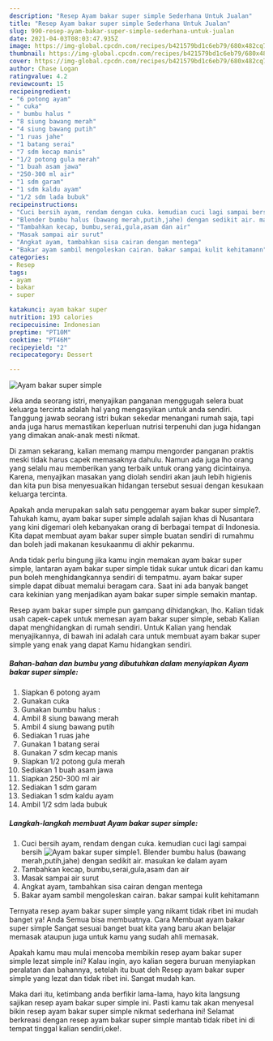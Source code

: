 ```yaml
---
description: "Resep Ayam bakar super simple Sederhana Untuk Jualan"
title: "Resep Ayam bakar super simple Sederhana Untuk Jualan"
slug: 990-resep-ayam-bakar-super-simple-sederhana-untuk-jualan
date: 2021-04-03T08:03:47.935Z
image: https://img-global.cpcdn.com/recipes/b421579bd1c6eb79/680x482cq70/ayam-bakar-super-simple-foto-resep-utama.jpg
thumbnail: https://img-global.cpcdn.com/recipes/b421579bd1c6eb79/680x482cq70/ayam-bakar-super-simple-foto-resep-utama.jpg
cover: https://img-global.cpcdn.com/recipes/b421579bd1c6eb79/680x482cq70/ayam-bakar-super-simple-foto-resep-utama.jpg
author: Chase Logan
ratingvalue: 4.2
reviewcount: 15
recipeingredient:
- "6 potong ayam"
- " cuka"
- " bumbu halus "
- "8 siung bawang merah"
- "4 siung bawang putih"
- "1 ruas jahe"
- "1 batang serai"
- "7 sdm kecap manis"
- "1/2 potong gula merah"
- "1 buah asam jawa"
- "250-300 ml air"
- "1 sdm garam"
- "1 sdm kaldu ayam"
- "1/2 sdm lada bubuk"
recipeinstructions:
- "Cuci bersih ayam, rendam dengan cuka. kemudian cuci lagi sampai bersih"
- "Blender bumbu halus (bawang merah,putih,jahe) dengan sedikit air. masukan ke dalam ayam"
- "Tambahkan kecap, bumbu,serai,gula,asam dan air"
- "Masak sampai air surut"
- "Angkat ayam, tambahkan sisa cairan dengan mentega"
- "Bakar ayam sambil mengoleskan cairan. bakar sampai kulit kehitamann"
categories:
- Resep
tags:
- ayam
- bakar
- super

katakunci: ayam bakar super 
nutrition: 193 calories
recipecuisine: Indonesian
preptime: "PT10M"
cooktime: "PT46M"
recipeyield: "2"
recipecategory: Dessert

---
```



![Ayam bakar super simple](https://img-global.cpcdn.com/recipes/b421579bd1c6eb79/680x482cq70/ayam-bakar-super-simple-foto-resep-utama.jpg)

Jika anda seorang istri, menyajikan panganan menggugah selera buat keluarga tercinta adalah hal yang mengasyikan untuk anda sendiri. Tanggung jawab seorang istri bukan sekedar menangani rumah saja, tapi anda juga harus memastikan keperluan nutrisi terpenuhi dan juga hidangan yang dimakan anak-anak mesti nikmat.

Di zaman  sekarang, kalian memang mampu mengorder panganan praktis meski tidak harus capek memasaknya dahulu. Namun ada juga lho orang yang selalu mau memberikan yang terbaik untuk orang yang dicintainya. Karena, menyajikan masakan yang diolah sendiri akan jauh lebih higienis dan kita pun bisa menyesuaikan hidangan tersebut sesuai dengan kesukaan keluarga tercinta. 



Apakah anda merupakan salah satu penggemar ayam bakar super simple?. Tahukah kamu, ayam bakar super simple adalah sajian khas di Nusantara yang kini digemari oleh kebanyakan orang di berbagai tempat di Indonesia. Kita dapat membuat ayam bakar super simple buatan sendiri di rumahmu dan boleh jadi makanan kesukaanmu di akhir pekanmu.

Anda tidak perlu bingung jika kamu ingin memakan ayam bakar super simple, lantaran ayam bakar super simple tidak sukar untuk dicari dan kamu pun boleh menghidangkannya sendiri di tempatmu. ayam bakar super simple dapat dibuat memalui beragam cara. Saat ini ada banyak banget cara kekinian yang menjadikan ayam bakar super simple semakin mantap.

Resep ayam bakar super simple pun gampang dihidangkan, lho. Kalian tidak usah capek-capek untuk memesan ayam bakar super simple, sebab Kalian dapat menghidangkan di rumah sendiri. Untuk Kalian yang hendak menyajikannya, di bawah ini adalah cara untuk membuat ayam bakar super simple yang enak yang dapat Kamu hidangkan sendiri.

<!--inarticleads1-->

##### Bahan-bahan dan bumbu yang dibutuhkan dalam menyiapkan Ayam bakar super simple:

1. Siapkan 6 potong ayam
1. Gunakan  cuka
1. Gunakan  bumbu halus :
1. Ambil 8 siung bawang merah
1. Ambil 4 siung bawang putih
1. Sediakan 1 ruas jahe
1. Gunakan 1 batang serai
1. Gunakan 7 sdm kecap manis
1. Siapkan 1/2 potong gula merah
1. Sediakan 1 buah asam jawa
1. Siapkan 250-300 ml air
1. Sediakan 1 sdm garam
1. Sediakan 1 sdm kaldu ayam
1. Ambil 1/2 sdm lada bubuk




<!--inarticleads2-->

##### Langkah-langkah membuat Ayam bakar super simple:

1. Cuci bersih ayam, rendam dengan cuka. kemudian cuci lagi sampai bersih
<img src="https://img-global.cpcdn.com/steps/23e008c8360dbce9/160x128cq70/ayam-bakar-super-simple-langkah-memasak-1-foto.jpg" alt="Ayam bakar super simple">1. Blender bumbu halus (bawang merah,putih,jahe) dengan sedikit air. masukan ke dalam ayam
1. Tambahkan kecap, bumbu,serai,gula,asam dan air
1. Masak sampai air surut
1. Angkat ayam, tambahkan sisa cairan dengan mentega
1. Bakar ayam sambil mengoleskan cairan. bakar sampai kulit kehitamann




Ternyata resep ayam bakar super simple yang nikamt tidak ribet ini mudah banget ya! Anda Semua bisa membuatnya. Cara Membuat ayam bakar super simple Sangat sesuai banget buat kita yang baru akan belajar memasak ataupun juga untuk kamu yang sudah ahli memasak.

Apakah kamu mau mulai mencoba membikin resep ayam bakar super simple lezat simple ini? Kalau ingin, ayo kalian segera buruan menyiapkan peralatan dan bahannya, setelah itu buat deh Resep ayam bakar super simple yang lezat dan tidak ribet ini. Sangat mudah kan. 

Maka dari itu, ketimbang anda berfikir lama-lama, hayo kita langsung sajikan resep ayam bakar super simple ini. Pasti kamu tak akan menyesal bikin resep ayam bakar super simple nikmat sederhana ini! Selamat berkreasi dengan resep ayam bakar super simple mantab tidak ribet ini di tempat tinggal kalian sendiri,oke!.


